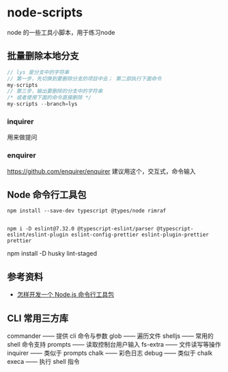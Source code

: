 # node-scripts

node 的一些工具小脚本，用于练习node



## 批量删除本地分支

```js
// lys 是分支中的字符串
// 第一步，先切换到要删除分支的项目中去； 第二部执行下面命令
my-scripts
// 第三步，输出要删除的分支中的字符串
/* 或者使用下面的命令直接删除 */
my-scripts --branch=lys
```

### inquirer

用来做提问

### enquirer

https://github.com/enquirer/enquirer
建议用这个，交互式，命令输入


## Node 命令行工具包

```
npm install --save-dev typescript @types/node rimraf


npm i -D eslint@7.32.0 @typescript-eslint/parser @typescript-eslint/eslint-plugin eslint-config-prettier eslint-plugin-prettier prettier
```

npm install -D husky lint-staged


## 参考资料

* [怎样开发一个 Node.js 命令行工具包](https://mp.weixin.qq.com/s/QWHcXnTXpjCtVDRFgxd8Wg)

## CLI 常用三方库

commander —— 提供 cli 命令与参数
glob —— 遍历文件
shelljs —— 常用的 shell 命令支持
prompts —— 读取控制台用户输入
fs-extra —— 文件读写等操作
inquirer —— 类似于 prompts
chalk —— 彩色日志
debug —— 类似于 chalk
execa —— 执行 shell 指令
